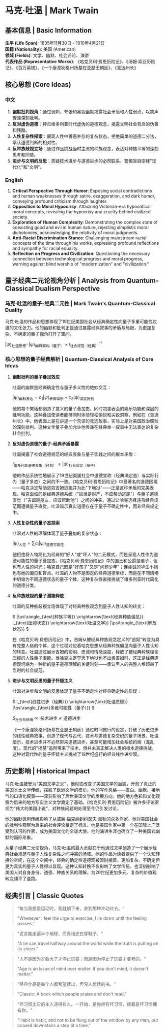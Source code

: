 # 马克·吐温 | Mark Twain

## 基本信息 | Basic Information

**生平 (Life Span)**: 1835年11月30日 - 1910年4月21日  
**国籍 (Nationality)**: 美国 (American)  
**领域 (Fields)**: 文学、幽默、社会评论、演讲  
**代表作品 (Representative Works)**: 《哈克贝利·费恩历险记》、《汤姆·索亚历险记》、《百万英镑》、《一个康涅狄格州扬基在亚瑟王朝廷》、《竞选州长》

## 核心思想 (Core Ideas)

### 中文
1. **幽默批判视角**：通过讽刺、夸张和黑色幽默揭露社会矛盾和人性弱点，以笑声传递深刻批判。
2. **反对虚伪道德**：抨击维多利亚时代虚伪的道德观念，揭露文明社会背后的伪善和残酷。
3. **人性复杂性探索**：展现人性中善恶并存的复杂状态，拒绝简单的道德二分法，承认道德判断的相对性。
4. **反种族歧视立场**：通过作品挑战当时主流的种族观念，表达对种族平等的深刻思考和同情。
5. **进步与文明的反思**：质疑技术进步与道德进步的必然联系，警惕盲目崇拜"现代化"和"文明"。

### English
1. **Critical Perspective Through Humor**: Exposing social contradictions and human weaknesses through satire, exaggeration, and dark humor, conveying profound criticism through laughter.
2. **Opposition to Moral Hypocrisy**: Attacking Victorian-era hypocritical moral concepts, revealing the hypocrisy and cruelty behind civilized society.
3. **Exploration of Human Complexity**: Demonstrating the complex state of coexisting good and evil in human nature, rejecting simplistic moral dichotomies, acknowledging the relativity of moral judgments.
4. **Anti-Racial Discrimination Stance**: Challenging mainstream racial concepts of the time through his works, expressing profound reflections and sympathy for racial equality.
5. **Reflection on Progress and Civilization**: Questioning the necessary connection between technological progress and moral progress, warning against blind worship of "modernization" and "civilization."

## 量子经典二元论视角分析 | Analysis from Quantum-Classical Dualism Perspective

### 马克·吐温的量子-经典二元性 | Mark Twain's Quantum-Classical Duality

马克·吐温的作品和思想体现了19世纪美国社会从经典确定性向量子多重可能性过渡的文化张力。他的幽默和批判正是通过暴露经典叙事的矛盾与局限，为更加复杂、不确定的量子视角打开了空间。

$`
|\psi\rangle_{\text{吐温思想}} = |\psi\rangle_{\text{幽默解构（量子）}} \times I_{\text{社会规范（经典）}}^{-1}
`$

### 核心思想的量子经典解析 | Quantum-Classical Analysis of Core Ideas

1. **幽默批判的量子叠加效应**

   吐温的幽默是经典确定性与量子多义性的绝妙交互：

   $`
   |\psi\rangle_{\text{幽默表达}} = c_1|\psi\rangle_{\text{表面娱乐}} + c_2|\psi\rangle_{\text{深层批判}}
   `$

   他的每个笑话都创造了意义的量子叠加态，同时包含表面的娱乐功能和深层的批判功能。这种叠加使读者能够同时体验轻松愉悦和尖锐洞察，例如在《竞选州长》中，他表面上是在讲述一个荒谬的竞选故事，实际上是对美国政治腐败的深刻批判。这种文学量子叠加允许他传递在经典单一叙事中无法表达的复杂社会批判。

2. **反对虚伪道德的量子-经典矛盾暴露**

   吐温揭露了社会道德规范的经典表象与量子实践之间的根本矛盾：

   $`
   I_{\text{维多利亚道德表象（经典）}} \neq |\psi\rangle_{\text{社会现实（量子）}}
   `$

   他的作品系统性地展示了19世纪美国社会中道德宣称（经典确定态）与实际行为（量子多态）之间的不一致。《哈克贝利·费恩历险记》中最著名的道德困境——哈克决定帮助逃奴吉姆逃跑并为此"下地狱"——正是这种矛盾的完美表现。哈克面临的是经典道德系统（"奴隶是财产，不应帮助逃跑"）与量子道德直觉（"吉姆是朋友，应该帮助他"）之间的冲突。通过让哈克选择违背经典规范而遵循量子直觉，吐温暗示真实道德存在于量子不确定性中，而非经典规定中。

3. **人性复杂性的量子态探索**

   吐温对人性的理解体现了量子叠加的复杂状态：

   $`
   |\psi\rangle_{\text{人性}} = \sum_i c_i|\psi_i\rangle_{\text{道德可能性}}
   `$

   他拒绝将人物简化为经典的"好人"或"坏人"的二元模式，而是呈现人性作为道德可能性的量子叠加态。《哈克贝利·费恩历险记》中的国王和公爵是骗子，但也有人性的闪光；哈克自己既是"好孩子"又是"问题少年"；连虔诚的华生小姐也有她的偏见和盲点。吐温的人物不是固定的经典道德坐标，而是在不同情境中坍缩为不同道德状态的量子个体，这种复杂性直接挑战了维多利亚时代简化的道德分类。

4. **反种族歧视的量子潜能释放**

   吐温的反种族歧视立场体现了对经典种族观念到量子人性认知的转变：

   $`
   |\psi\rangle_{\text{种族平等}} \xrightarrow{\text{经典种族偏见}} I_{\text{压抑状态}} \xrightarrow{\text{吐温文学}} |\psi\rangle_{\text{解放状态}}
   `$

   在《哈克贝利·费恩历险记》中，吉姆从被经典种族观念定义的"逃奴"转变为具有完整人格的个体，这个过程对应着哈克思想从经典种族偏见向量子人性认知的转变。吐温通过展示吉姆的聪明、忠诚和情感深度，释放了被经典种族理论压抑的人性量子潜能。当哈克决定宁愿下地狱也不出卖吉姆时，这正是经典道德观坍缩为一种新的量子道德理解的关键时刻——承认黑人的完整人格超越了当时的社会规范。

5. **进步与文明反思的量子怀疑主义**

   吐温对进步和文明的反思体现了量子不确定性对经典确定性的质疑：

   $`
   I_{\text{线性进步（经典）}} \xrightarrow{\text{吐温质疑}} |\psi\rangle_{\text{多维可能性（量子）}}
   `$

   $`
   S_{\text{社会系统熵}} \propto \text{技术进步} \not\propto \text{道德进步}
   `$

   《一个康涅狄格州扬基在亚瑟王朝廷》通过时间旅行的设定，打破了历史进步的线性经典叙事，创造了现代与古代、技术与道德复杂交织的量子场景。吐温暗示，技术进步并不必然带来道德进步，甚至可能增加社会系统的熵（混乱度）。现代的"扬基"虽然带来了技术，但并未真正解决人类的根本道德挑战，这种对现代性的量子怀疑主义挑战了19世纪盛行的经典线性进步观。

## 历史影响 | Historical Impact

马克·吐温被誉为"美国文学之父"，他彻底改变了美国文学的面貌，开创了真正的美国本土文学传统，摆脱了欧洲文学的模仿。他的写作风格——直白、幽默、接地气的口语化叙事——深刻影响了后世美国文学的发展方向。他的地方色彩和文化观察为后来的地方写实主义文学奠定了基础。《哈克贝利·费恩历险记》被许多评论家视为"伟大的美国小说"，对种族问题的处理至今仍引发讨论。

他的幽默讽刺传统影响了从威廉·福克纳到约瑟夫·海勒的众多作家，他对美国社会的批判性观察为后来的社会评论奠定了标准。他是美国作家中第一个在国际上广泛受到认可的作家，成为美国文化的全球大使。他的演讲生涯也确立了一种美国式幽默的国际形象。

从量子经典二元论视角，马克·吐温的最大贡献在于他通过文学创造了一个展示经典社会规范与量子人性复杂性之间冲突的场域。他的作品为读者提供了一个认知转换的空间，在这个空间中，经典的确定性道德观被暂时搁置，更加复杂、不确定但更为真实的量子人性得以显现。这种认知转换不仅影响了文学传统，也深刻影响了美国人对自身身份、道德、种族关系的理解，为20世纪更加多元、复杂的价值观转变铺平了道路。

## 经典引言 | Classic Quotes

> "每当我想要运动时，我就躺下来，直到那种冲动过去。"
> 
> "Whenever I feel the urge to exercise, I lie down until the feeling passes."

> "谎言能走遍半个地球，而真相还在穿鞋子。"
> 
> "A lie can travel halfway around the world while the truth is putting on its shoes."

> "人不是因为岁数大了才停止玩耍；而是因为停止了玩耍才变老的。"
> 
> "Age is an issue of mind over matter. If you don't mind, it doesn't matter."

> "经典作品是每个人都希望读过，但没人想读的书。"
> 
> "Classic: A book which people praise and don't read."

> "坏习惯比它的主人活得长久。一开始，是你拥有坏习惯，接着是坏习惯拥有你。"
> 
> "Habit is habit, and not to be flung out of the window by any man, but coaxed downstairs a step at a time." 